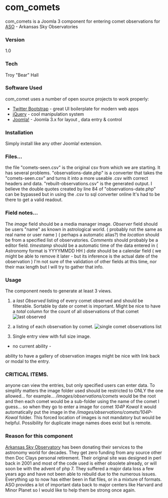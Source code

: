# com_comets

com_comets is a Joomla 3 component for entering comet observations for [ASO](http://arksky.org) -  Arkansas Sky Observatories 

### Version
1.0

### Tech
Troy "Bear" Hall

### Software Used
com_comet uses a number of open source projects to work properly:
* [Twitter Bootstrap](http://getbootstrap.com/) - great UI boilerplate for modern web apps
* [jQuery](https://jquery.com/) - cool manipulation system
* [Joomla!](http://joomla.org/ "Joomla 3.x for layout , data entry & control") - Joomla 3.x for layout , data entry & control

### Installation
Simply install like any other Joomla! extension.


### Files...
the file "comets-seen.csv" is the original csv from which we are starting.  It has several problems.
"observations-date.php" is a converter that takes the "comets-seen.csv" and turns it into a more useable .csv with correct headers and data.
"rebuilt-observations.csv" is the generated output.  I believe the double quotes created by line
84 of "observations-date.php" can be bypassed but in using the .csv to sql converter online It's had to 
be there to get a valid readout.

### Field notes...
The *image* field should be a media manager image.
*Observer* field should be users "name" as known in astrological world.  ( probably not the same as real name or user name ) ( perhaps a automatic alias?)
the *location* should be from a specified list of observatories.
*Comments* should probably be a editor field.
*timestamp* should be a automatic time of the data entered in ( Astronomy format is YYYYMMDD HH )
*date* should be a calendar field ( we might be able to remove it later - but its inference is the actual date of the observation )
I'm not sure of the validation of other fields at this time, nor their max length but I will try to gather that info.


### Usage
The component needs to generate at least 3 views.

1) a *last Observed* listing of every comet observed and should be filterable.  Sortable by date or comet is important.  Might be nice to have a *total* column for the count of all observations of that comet
![last observed](https://cloud.githubusercontent.com/assets/1850089/14944082/3776b03c-0faf-11e6-8c4f-285ee5bb141c.JPG)

2) a listing of each observation by comet.
![single comet observations list](https://cloud.githubusercontent.com/assets/1850089/14944083/3779a0c6-0faf-11e6-8af2-bcdb3c76fb0d.JPG)
3) Single entry view with full size image.
- no current ability - 

ability to have a gallery of observation images might be nice with link back or modal to the entry.

### CRITICAL ITEMS.
anyone can view the entries, but only specified users can enter data.  To simplify matters the image folder used should be restricted to ONLY the one allowed...
for example... 
*/images/observations/comets* would be the root and then each comet would be a sub-folder using the name of the comet I guess...
so when they go to enter a image for comet *104P Kowal* it would automatically put the image in the */images/observations/comets/104P-Kowal* folder.
This forced location of images is not mandatory but would be helpful.  Possibility for duplicate image names does exist but is remote.


### Reason for this component
[Arkansas Sky Observatory](http://arksky.org) has been donating their services to the astronomy world for decades.  They get zero funding from any source
other then Doc Clays personal retirement.  Their original site was designed in perl back in 2001 and most of the code used
is either obsolete already, or will soon be with the advent of php 7.  They suffered a major data loss a few years ago and have
not been able to rebuild due to the numerous issues.  Everything up to now has either been in flat files, or in a 
mixture of formats.
ASO provides a lot of important data back to major centers like Harvard and Minor Planet so I would like to help
them be strong once again.



